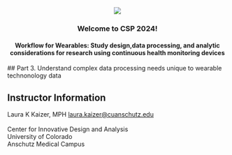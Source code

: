 <div align="center"><img src="https://github.com/graulaurak/CSP2024_Wearables/blob/master/Header.jpg"> </div>
<h3 align="center">
  Welcome to CSP 2024!
</h3>
<h4 align="Center">
Workflow for Wearables: Study design,data processing, and analytic considerations for research using continuous health monitoring devices
</h4>
## Part 3. Understand complex data processing needs unique to wearable technonology data

## Instructor Information
 Laura K Kaizer, MPH laura.kaizer@cuanschutz.edu </br>
</br>
Center for Innovative Design and Analysis
</br>
University of Colorado
</br>
Anschutz Medical Campus
</br></br>



